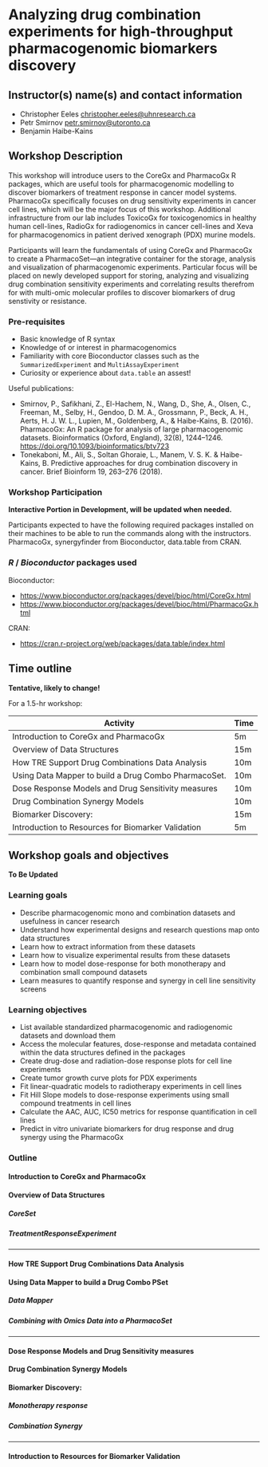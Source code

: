# Analyzing drug combination experiments for high-throughput pharmacogenomic biomarkers discovery

## Instructor(s) name(s) and contact information

* Christopher Eeles <christopher.eeles@uhnresearch.ca>
* Petr Smirnov <petr.smirnov@utoronto.ca>
* Benjamin Haibe-Kains 

## Workshop Description
This workshop will introduce users to the CoreGx and PharmacoGx R packages,
which are useful tools for pharmacogenomic modelling to discover biomarkers of
treatment response in cancer model systems. PharmacoGx specifically focuses on
drug sensitivity experiments in cancer cell lines, which will be the major
focus of this workshop. Additional infrastructure from our lab includes
ToxicoGx for toxicogenomics in healthy human cell-lines, RadioGx for
radiogenomics in cancer cell-lines and Xeva for pharmacogenomics in patient
derived xenograph (PDX) murine models.

Participants will learn the fundamentals of using CoreGx and PharmacoGx to
create a PharmacoSet&mdash;an integrative container for the storage, analysis and
visualization of pharmacogenomic experiments. Particular focus will be placed
on newly developed support for storing, analyzing and visualizing drug 
combination sensitivity experiments and correlating results therefrom for
with multi-omic molecular profiles to discover biomarkers of drug senstivity
or resistance.

### Pre-requisites
* Basic knowledge of R syntax
* Knowledge of or interest in pharmacogenomics
* Familiarity with core Bioconductor classes such as the `SummarizedExperiment` and `MultiAssayExperiment`
* Curiosity or experience about `data.table` an assest!


Useful publications:
* Smirnov, P., Safikhani, Z., El-Hachem, N., Wang, D., She, A., Olsen, C., Freeman, M., Selby, H., Gendoo, D. M. A., Grossmann, P., Beck, A. H., Aerts, H. J. W. L., Lupien, M., Goldenberg, A., & Haibe-Kains, B. (2016). PharmacoGx: An R package for analysis of large pharmacogenomic datasets. Bioinformatics (Oxford, England), 32(8), 1244–1246. https://doi.org/10.1093/bioinformatics/btv723
* Tonekaboni, M., Ali, S., Soltan Ghoraie, L., Manem, V. S. K. & Haibe-Kains, B. Predictive approaches for drug combination discovery in cancer. Brief Bioinform 19, 263–276 (2018).



### Workshop Participation

**Interactive Portion in Development, will be updated when needed.**


Participants expected to have the following required packages installed on their machines to be able to run the commands along with the instructors.
PharmacoGx, synergyfinder from Bioconductor, data.table from CRAN. 
<!-- The workshop will be presented as a set of analysis steps to be replicated by the learners, with instructors available to explain the why and how of applying these functions to the given datasets. Learners will write analysis scripts as well as use interactive commands to explore the generated data structures and results. Learners will then brainstorm potential applications of the analysis results in their field as well as comment on use case examples presented by the instructors on research in our lab. -->

### _R_ / _Bioconductor_ packages used

Bioconductor:
* https://www.bioconductor.org/packages/devel/bioc/html/CoreGx.html
* https://www.bioconductor.org/packages/devel/bioc/html/PharmacoGx.html

CRAN:
* https://cran.r-project.org/web/packages/data.table/index.html

## Time outline

**Tentative, likely to change!**

For a 1.5-hr workshop:

| Activity                                                   | Time |
|------------------------------------------------------------|------|
| Introduction to CoreGx and PharmacoGx                      |  5m  |
| Overview of Data Structures                                |  15m |
| How TRE Support Drug Combinations Data Analysis            |  10m |
| Using Data Mapper to build a Drug Combo PharmacoSet.       |  10m |
| Dose Response Models and Drug Sensitivity measures         |  10m |
| Drug Combination Synergy Models                            |  10m |
| Biomarker Discovery:                                       |  15m |
| Introduction to Resources for Biomarker Validation         |  5m  | 


## Workshop goals and objectives

**To Be Updated**

### Learning goals

* Describe pharmacogenomic mono and combination datasets and usefulness in cancer research
* Understand how experimental designs and research questions map onto data structures 
* Learn how to extract information from these datasets 
* Learn how to visualize experimental results from these datasets 
* Learn how to model dose-response for both monotherapy and combination small compound datasets
* Learn measures to quantify response and synergy in cell line sensitivity screens

### Learning objectives

* List available standardized pharmacogenomic and radiogenomic datasets and download them
* Access the molecular features, dose-response and metadata contained within the data structures defined in the packages
* Create drug-dose and radiation-dose response plots for cell line experiments
* Create tumor growth curve plots for PDX experiments
* Fit linear-quadratic models to radiotherapy experiments in cell lines
* Fit Hill Slope models to dose-response experiments using small compound treatments in cell lines
* Calculate the AAC, AUC, IC50 metrics for response quantification in cell lines
* Predict in vitro univariate biomarkers for drug response and drug synergy using the PharmacoGx


### Outline

#### Introduction to CoreGx and PharmacoGx 
#### Overview of Data Structures  
##### CoreSet 
##### TreatmentResponseExperiment 
---- 
#### How TRE Support Drug Combinations Data Analysis
#### Using Data Mapper to build a Drug Combo PSet
##### Data Mapper 
##### Combining with Omics Data into a PharmacoSet  
----

#### Dose Response Models and Drug Sensitivity measures 
#### Drug Combination Synergy Models 
#### Biomarker Discovery:	
##### Monotherapy response
##### Combination Synergy 

---- 

#### Introduction to Resources for Biomarker Validation 
